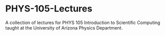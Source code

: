 # PHYS-105-Lectures
A collection of lectures for PHYS 105 Introduction to Scientific Computing 
taught at the University of Arizona Physics Department.
